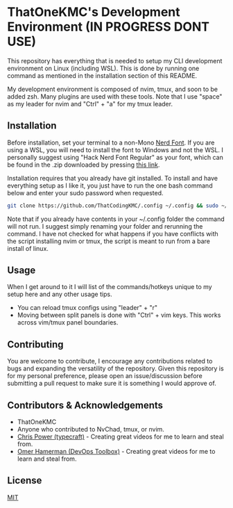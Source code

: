 # ThatOneKMC's Development Environment (IN PROGRESS DONT USE)

This repository has everything that is needed to setup my CLI development environment on Linux (including WSL). This is done by running one command as mentioned in the installation section of this README.

My development environment is composed of nvim, tmux, and soon to be added zsh. Many plugins are used with these tools. Note that I use "space" as my leader for nvim and "Ctrl" + "a" for my tmux leader.

## Installation

Before installation, set your terminal to a non-Mono <a href="https://www.nerdfonts.com/font-downloads" target="_blank" rel="noopener noreferrer">Nerd Font</a>. If you are using a WSL, you will need to install the font to Windows and not the WSL. I personally suggest using "Hack Nerd Font Regular" as your font, which can be found in the .zip downloaded by pressing [this link](https://github.com/ryanoasis/nerd-fonts/releases/download/v3.3.0/Hack.zip). 

Installation requires that you already have git installed. To install and have everything setup as I like it, you just have to run the one bash command below and enter your sudo password when requested.

```bash
git clone https://github.com/ThatCodingKMC/.config ~/.config && sudo ~/.config/RUNME.sh
```

Note that if you already have contents in your ~/.config folder the command will not run. I suggest simply renaming your folder and rerunning the command. I have not checked for what happens if you have conflicts with the script installing nvim or tmux, the script is meant to run from a bare install of linux.

## Usage

When I get around to it I will list of the commands/hotkeys unique to my setup here and any other usage tips.

- You can reload tmux configs using "leader" + "r"
- Moving between split panels is done with "Ctrl" + vim keys. This works across vim/tmux panel boundaries.

## Contributing

You are welcome to contribute, I encourage any contributions related to bugs and expanding the versatility of the repository. Given this repository is for my personal preference, please open an issue/discussion before submitting a pull request to make sure it is something I would approve of. 

## Contributors & Acknowledgements

- ThatOneKMC
- Anyone who contributed to NvChad, tmux, or nvim.
- [Chris Power (typecraft)](https://github.com/cpow) - Creating great videos for me to learn and steal from.
- [Omer Hamerman (DevOps Toolbox)](https://github.com/johndoe) - Creating great videos for me to learn and steal from.

## License

[MIT](https://choosealicense.com/licenses/mit/)

